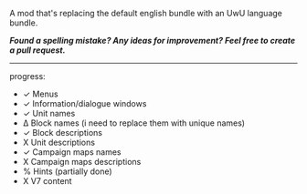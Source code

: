 A mod that's replacing the default english bundle with an UwU language bundle.

***Found a spelling mistake? Any ideas for improvement? Feel free to create a pull request.***


-----
progress:
* ✓ Menus
* ✓ Information/dialogue windows
* ✓ Unit names
* ∆ Block names (i need to replace them with unique names)
* ✓ Block descriptions
* X Unit descriptions
* ✓ Campaign maps names
* X Campaign maps descriptions
* % Hints (partially done)
* X V7 content

